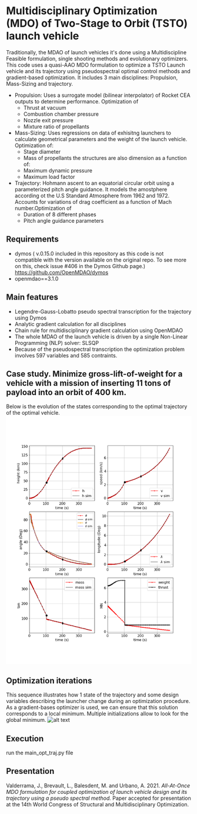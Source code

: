 # Multidisciplinary Optimization (MDO) of Two-Stage to Orbit (TSTO) launch vehicle

Traditionally, the MDAO of launch vehicles it's done using a Multidiscipline Feasible formulation, single shooting methods and evolutionary optimizers. This code uses a quasi-AAO MDO formulation to optimize a TSTO Launch vehicle and its trajectory using pseudospectral optimal control methods and gradient-based optimization.
It includes 3 main disciplines: Propulsion, Mass-Sizing and trajectory.

* Propulsion: Uses a surrogate model (bilinear interpolator) of Rocket CEA outputs to determine performance. Optimization of
	* Thrust at vacuum
	* Combustion chamber pressure
	* Nozzle exit pressure
	* Mixture ratio of propellants
* Mass-Sizing: Uses regressions on data of exhisitng launchers to calculate geometrical parameters and the weight of the launch vehicle. Optimization of:
	* Stage diameter
	* Mass of propellants
the structures are also dimension as a function of:
	* Maximum dynamic pressure
	* Maximum load factor
* Trajectory: Hohmann ascent to an equatorial circular orbit using a parameterized pitch angle guidance. It models the amostphere according ot the U.S Standard Atmosphere from 1962 and 1972. Accounts for variations of drag coefficient as a function of Mach number.Optimization of
	* Duration of 8 different phases
	* Pitch angle guidance parameters

## Requirements
* dymos ( v.0.15.0 included in this repository as this code is not compatible with the version available on the original repo. To see more on this, check issue #406 in the Dymos Github page.) https://github.com/OpenMDAO/dymos
* openmdao==3.1.0

## Main features
* Legendre-Gauss-Lobatto pseudo spectral transcription for the trajectory using Dymos
* Analytic gradient calculation for all disciplines
* Chain rule for multidisciplinary gradient calculation using OpenMDAO
* The whole MDAO of the launch vehicle is driven by a single Non-Linear Programming (NLP) solver: SLSQP
* Because of the pseudospectral transcription the optimization problem involves 597 variables and 585 contraints.

## Case study. Minimize gross-lift-of-weight for a vehicle with a mission of inserting 11 tons of payload into an orbit of 400 km.
Below is the evolution of the states corresponding to the optimal trajectory of the optimal vehicle.
![alt text](https://github.com/JorgeValderrama/Launch-vehicle-MDO/blob/master/results/0_state_history.png)

## Optimization iterations
This sequence illustrates how 1 state of the trajectory and some design variables describing the launcher change during an optimization procedure.
As a gradient-bases optimizer is used, we can ensure that this solution corresponds to a local minimum. Multiple initializations allow to look for the global minimum.
![alt text](https://github.com/JorgeValderrama/Launch-vehicle-MDO/blob/master/results/TSTO_opt.gif)

## Execution
run the main_opt_traj.py file

## Presentation
Valderrama, J., Brevault, L., Balesdent, M. and Urbano, A. 2021. *All-At-Once MDO formulation for coupled
optimization of launch vehicle design and its trajectory using a pseudo spectral method.* Paper accepted
for presentation at the 14th World Congress of Structural and Multidisciplinary Optimization.
